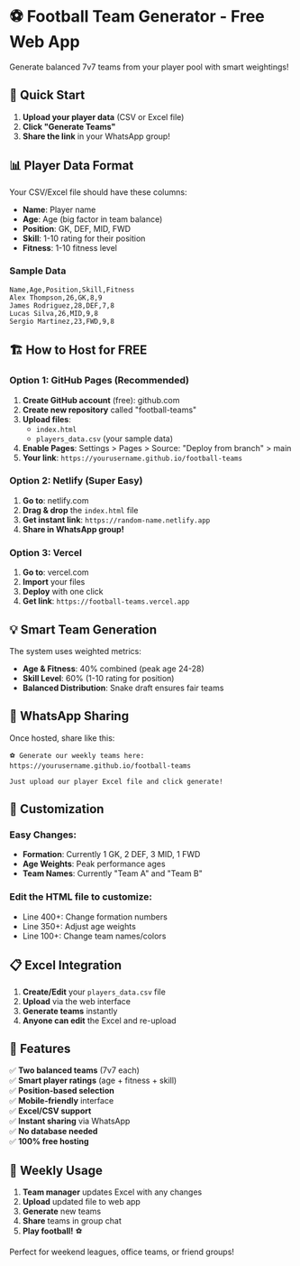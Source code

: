 # ⚽ Football Team Generator - Free Web App

Generate balanced 7v7 teams from your player pool with smart weightings!

## 🚀 Quick Start

1. **Upload your player data** (CSV or Excel file)
2. **Click "Generate Teams"** 
3. **Share the link** in your WhatsApp group!

## 📊 Player Data Format

Your CSV/Excel file should have these columns:
- **Name**: Player name
- **Age**: Age (big factor in team balance)
- **Position**: GK, DEF, MID, FWD
- **Skill**: 1-10 rating for their position
- **Fitness**: 1-10 fitness level

### Sample Data
```
Name,Age,Position,Skill,Fitness
Alex Thompson,26,GK,8,9
James Rodriguez,28,DEF,7,8
Lucas Silva,26,MID,9,8
Sergio Martinez,23,FWD,9,8
```

## 🏗️ How to Host for FREE

### Option 1: GitHub Pages (Recommended)

1. **Create GitHub account** (free): github.com
2. **Create new repository** called "football-teams"
3. **Upload files**:
   - `index.html`
   - `players_data.csv` (your sample data)
4. **Enable Pages**: Settings > Pages > Source: "Deploy from branch" > main
5. **Your link**: `https://yourusername.github.io/football-teams`

### Option 2: Netlify (Super Easy)

1. **Go to**: netlify.com
2. **Drag & drop** the `index.html` file
3. **Get instant link**: `https://random-name.netlify.app`
4. **Share in WhatsApp group!**

### Option 3: Vercel

1. **Go to**: vercel.com
2. **Import** your files
3. **Deploy** with one click
4. **Get link**: `https://football-teams.vercel.app`

## 💡 Smart Team Generation

The system uses weighted metrics:
- **Age & Fitness**: 40% combined (peak age 24-28)
- **Skill Level**: 60% (1-10 rating for position)
- **Balanced Distribution**: Snake draft ensures fair teams

## 📱 WhatsApp Sharing

Once hosted, share like this:
```
⚽ Generate our weekly teams here:
https://yourusername.github.io/football-teams

Just upload our player Excel file and click generate!
```

## 🔧 Customization

### Easy Changes:
- **Formation**: Currently 1 GK, 2 DEF, 3 MID, 1 FWD
- **Age Weights**: Peak performance ages
- **Team Names**: Currently "Team A" and "Team B"

### Edit the HTML file to customize:
- Line 400+: Change formation numbers
- Line 350+: Adjust age weights
- Line 100+: Change team names/colors

## 📋 Excel Integration

1. **Create/Edit** your `players_data.csv` file
2. **Upload** via the web interface
3. **Generate teams** instantly
4. **Anyone can edit** the Excel and re-upload

## 🎯 Features

✅ **Two balanced teams** (7v7 each)  
✅ **Smart player ratings** (age + fitness + skill)  
✅ **Position-based selection**  
✅ **Mobile-friendly** interface  
✅ **Excel/CSV support**  
✅ **Instant sharing** via WhatsApp  
✅ **No database needed**  
✅ **100% free hosting**  

## 🔄 Weekly Usage

1. **Team manager** updates Excel with any changes
2. **Upload** updated file to web app
3. **Generate** new teams
4. **Share** teams in group chat
5. **Play football!** ⚽

Perfect for weekend leagues, office teams, or friend groups! 